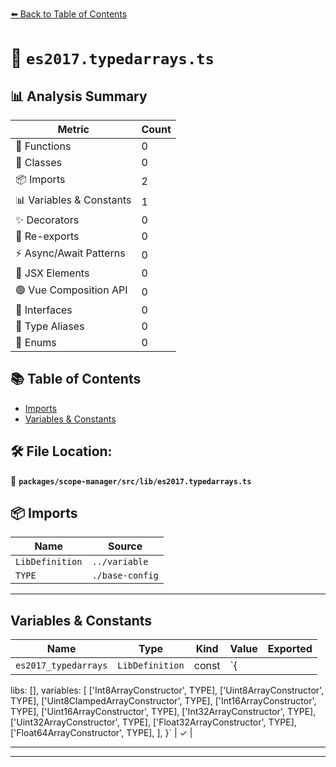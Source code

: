 [⬅️ Back to Table of Contents](../../../../index.md)

# 📄 `es2017.typedarrays.ts`

## 📊 Analysis Summary

| Metric | Count |
|--------|-------|
| 🔧 Functions | 0 |
| 🧱 Classes | 0 |
| 📦 Imports | 2 |
| 📊 Variables & Constants | 1 |
| ✨ Decorators | 0 |
| 🔄 Re-exports | 0 |
| ⚡ Async/Await Patterns | 0 |
| 💠 JSX Elements | 0 |
| 🟢 Vue Composition API | 0 |
| 📐 Interfaces | 0 |
| 📑 Type Aliases | 0 |
| 🎯 Enums | 0 |

## 📚 Table of Contents

- [Imports](#imports)
- [Variables & Constants](#variables-constants)

## 🛠️ File Location:
📂 **`packages/scope-manager/src/lib/es2017.typedarrays.ts`**

## 📦 Imports

| Name | Source |
|------|--------|
| `LibDefinition` | `../variable` |
| `TYPE` | `./base-config` |


---

## Variables & Constants

| Name | Type | Kind | Value | Exported |
|------|------|------|-------|----------|
| `es2017_typedarrays` | `LibDefinition` | const | `{
  libs: [],
  variables: [
    ['Int8ArrayConstructor', TYPE],
    ['Uint8ArrayConstructor', TYPE],
    ['Uint8ClampedArrayConstructor', TYPE],
    ['Int16ArrayConstructor', TYPE],
    ['Uint16ArrayConstructor', TYPE],
    ['Int32ArrayConstructor', TYPE],
    ['Uint32ArrayConstructor', TYPE],
    ['Float32ArrayConstructor', TYPE],
    ['Float64ArrayConstructor', TYPE],
  ],
}` | ✓ |


---


---
